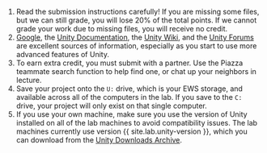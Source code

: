 1. Read the submission instructions carefully!
If you are missing some files, but we can still grade, you will lose 20% of the total points.
If we cannot grade your work due to missing files, you will receive no credit.
1. [Google](https://google.com),
the [Unity Documentation](https://docs.unity3d.com/Manual/index.html),
the [Unity Wiki](https://wiki.unity3d.com/index.php/Main_Page),
and the [Unity Forums](https://forum.unity.com/)
are excellent sources of information, 
especially as you start to use more advanced features of Unity.
1. To earn extra credit, you must submit with a partner.
Use the Piazza teammate search function to help find one,
or chat up your neighbors in lecture.
1. Save your project onto the `U:` drive, which is your EWS storage, and available across all of the computers in the lab.
If you save to the `C:` drive, your project will only exist on that single computer. 
1. If you use your own machine, make sure you use the version of Unity installed on all of the lab machines to avoid 
compatibility issues. The lab machines currently use version {{ site.lab.unity-version }}, which you can download from the
[Unity Downloads Archive](https://unity3d.com/get-unity/download/archive).
